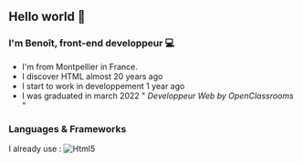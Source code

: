 ## Hello world 👋


### I'm Benoît, front-end developpeur 💻
* I'm from Montpellier in France.
* I discover HTML almost 20 years ago
* I start to work in developpement 1 year ago
* I was graduated in march 2022 " *Developpeur Web by OpenClassrooms* "

### Languages & Frameworks
I already use : 
  ![Html5](https://raw.githubusercontent.com/gilbarbara/logos/e0babf54f7ac9127942111bf177f549b709a60be/logos/html-5.svg|width=20)
